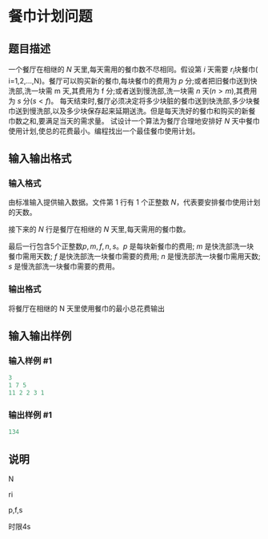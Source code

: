 # 餐巾计划问题

## 题目描述

一个餐厅在相继的 $N$ 天里,每天需用的餐巾数不尽相同。假设第 $i$ 天需要 $r_i$块餐巾( i=1,2,...,N)。餐厅可以购买新的餐巾,每块餐巾的费用为 $p$ 分;或者把旧餐巾送到快洗部,洗一块需 m 天,其费用为 f 分;或者送到慢洗部,洗一块需 $n$ 天($n>m$),其费用为 $s$ 分($s<f$)。 每天结束时,餐厅必须决定将多少块脏的餐巾送到快洗部,多少块餐巾送到慢洗部,以及多少块保存起来延期送洗。但是每天洗好的餐巾和购买的新餐巾数之和,要满足当天的需求量。 试设计一个算法为餐厅合理地安排好 $N$ 天中餐巾使用计划,使总的花费最小。编程找出一个最佳餐巾使用计划。 

## 输入输出格式

### 输入格式

由标准输入提供输入数据。文件第 1 行有 1 个正整数 $N$，代表要安排餐巾使用计划的天数。

接下来的 $N$ 行是餐厅在相继的 $N$ 天里,每天需用的餐巾数。

最后一行包含5个正整数$p,m,f,n,s$。$p$ 是每块新餐巾的费用; $m$ 是快洗部洗一块餐巾需用天数; $f$ 是快洗部洗一块餐巾需要的费用; $n$ 是慢洗部洗一块餐巾需用天数; $s$ 是慢洗部洗一块餐巾需要的费用。

### 输出格式

将餐厅在相继的 N 天里使用餐巾的最小总花费输出

## 输入输出样例

### 输入样例 #1

```cpp
3
1 7 5 
11 2 2 3 1

```
### 输出样例 #1

```cpp
134

```
## 说明

N

ri

p,f,s

时限4s

